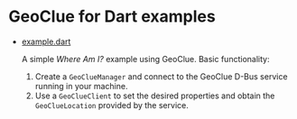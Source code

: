 # GeoClue for Dart examples

- [example.dart](https://github.com/jpnurmi/geoclue.dart/blob/main/example/example.dart)

  A simple _Where Am I?_ example using GeoClue. Basic functionality:

  1. Create a `GeoClueManager` and connect to the GeoClue D-Bus service running in your machine.
  2. Use a `GeoClueClient` to set the desired properties and obtain the `GeoClueLocation` provided by the service.
